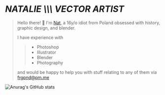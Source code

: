 # ***NATALIE  \\\\\\ VECTOR ARTIST***

> Hello there! 👋 I'm [Nat](frgpnd.github.io), a 16y/o idiot from Poland obsessed with history, graphic design, and blender.
>
> I have experience with
>
>> - Photoshop
>> - Illustrator
>> - Blender
>> - Photography
>
> and would be happy to help you with stuff relating to any of them via frgpnd@pm.me

![Anurag's GitHub stats](https://github-readme-stats.vercel.app/api?username=frgpnd&show_icons=true&theme=dark&hide_border=true)
